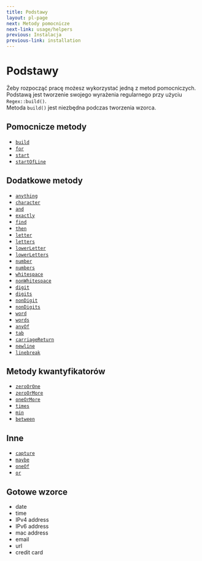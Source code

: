 ```yaml
---
title: Podstawy
layout: pl-page
next: Metody pomocnicze
next-link: usage/helpers
previous: Instalacja
previous-link: installation
---
```


# Podstawy

Żeby rozpocząć pracę możesz wykorzystać jedną z metod pomocniczych.  
Podstawą jest tworzenie swojego wyrażenia regularnego przy użyciu `Regex::build()`.  
Metoda `build()` jest niezbędna podczas tworzenia wzorca.

## Pomocnicze metody

- [`build`](usage/helpers#build)
- [`for`](usage/helpers#for)
- [`start`](usage/helpers#start)
- [`startOfLine`](usage/helpers#startofline)

## Dodatkowe metody

- [`anything`](usage/tokens#anything)
- [`character`](usage/tokens#character)
- [`and`](usage/tokens#and)
- [`exactly`](usage/tokens#exactly)
- [`find`](usage/tokens#find)
- [`then`](usage/tokens#then)
- [`letter`](usage/tokens#letter)
- [`letters`](usage/tokens#letters)
- [`lowerLetter`](usage/tokens#lowerletter)
- [`lowerLetters`](usage/tokens#lowerletters)
- [`number`](usage/tokens#number)
- [`numbers`](usage/tokens#numbers)
- [`whitespace`](usage/tokens#whitespace)
- [`nonWhitespace`](usage/tokens#nonwhitespace)
- [`digit`](usage/tokens#digit)
- [`digits`](usage/tokens#digits)
- [`nonDigit`](usage/tokens#nondigit)
- [`nonDigits`](usage/tokens#nondigits)
- [`word`](usage/tokens#word)
- [`words`](usage/tokens#words)
- [`anyOf`](usage/tokens#anyof)
- [`tab`](usage/tokens#tab)
- [`carriageReturn`](usage/tokens#carriagereturn)
- [`newline`](usage/tokens#newline)
- [`linebreak`](usage/tokens#linebreak)

## Metody kwantyfikatorów

- [`zeroOrOne`](usage/quantifiers#zeroorone)
- [`zeroOrMore`](usage/quantifiers#zeroormore)
- [`oneOrMore`](usage/quantifiers#oneormore)
- [`times`](usage/quantifiers#times)
- [`min`](usage/quantifiers#min)
- [`between`](usage/quantifiers#between)

## Inne

- [`capture`](usage/others#capture)
- [`maybe`](usage/others#maybe)
- [`oneOf`](usage/others#oneof)
- [`or`](usage/others#or)

## Gotowe wzorce

- date
- time
- IPv4 address
- IPv6 address
- mac address
- email
- url
- credit card
